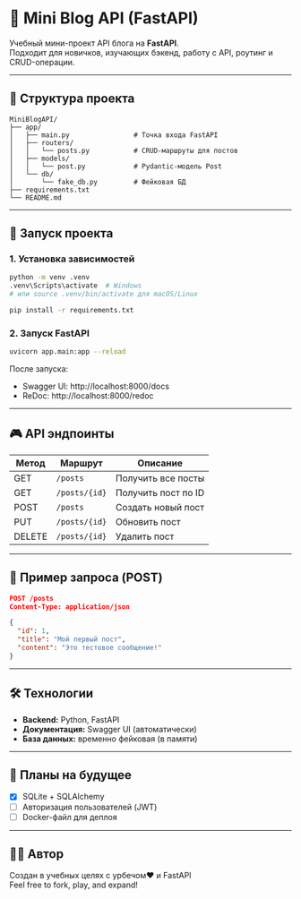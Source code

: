 # 📝 Mini Blog API (FastAPI)

Учебный мини-проект API блога на **FastAPI**.  
Подходит для новичков, изучающих бэкенд, работу с API, роутинг и CRUD-операции.

---

## 📁 Структура проекта

```
MiniBlogAPI/
├── app/
│   ├── main.py                # Точка входа FastAPI
│   ├── routers/
│   │   └── posts.py           # CRUD-маршруты для постов
│   ├── models/
│   │   └── post.py            # Pydantic-модель Post
│   └── db/
│       └── fake_db.py         # Фейковая БД
├── requirements.txt
└── README.md
```

---

## 🚀 Запуск проекта

### 1. Установка зависимостей

```bash
python -m venv .venv
.venv\Scripts\activate  # Windows
# или source .venv/bin/activate для macOS/Linux

pip install -r requirements.txt
```

### 2. Запуск FastAPI

```bash
uvicorn app.main:app --reload
```

После запуска:
- Swagger UI: http://localhost:8000/docs
- ReDoc: http://localhost:8000/redoc

---

## 🎮 API эндпоинты

| Метод | Маршрут           | Описание              |
|-------|-------------------|------------------------|
| GET   | `/posts`          | Получить все посты     |
| GET   | `/posts/{id}`     | Получить пост по ID    |
| POST  | `/posts`          | Создать новый пост     |
| PUT   | `/posts/{id}`     | Обновить пост          |
| DELETE| `/posts/{id}`     | Удалить пост           |

---

## 🧪 Пример запроса (POST)

```json
POST /posts
Content-Type: application/json

{
  "id": 1,
  "title": "Мой первый пост",
  "content": "Это тестовое сообщение!"
}
```

---

## 🛠 Технологии

- **Backend:** Python, FastAPI
- **Документация:** Swagger UI (автоматически)
- **База данных:** временно фейковая (в памяти)

---

## 📌 Планы на будущее

- [x] SQLite + SQLAlchemy
- [ ] Авторизация пользователей (JWT)
- [ ] Docker-файл для деплоя

---

## 👨‍💻 Автор

Создан в учебных целях с урбечом❤️ и FastAPI  
Feel free to fork, play, and expand!
